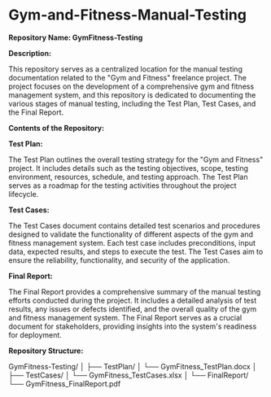# Gym-and-Fitness-Manual-Testing


**Repository Name: GymFitness-Testing**

**Description:**

This repository serves as a centralized location for the manual testing documentation related to the "Gym and Fitness" freelance project. The project focuses on the development of a comprehensive gym and fitness management system, and this repository is dedicated to documenting the various stages of manual testing, including the Test Plan, Test Cases, and the Final Report.

**Contents of the Repository:**

**Test Plan:**

The Test Plan outlines the overall testing strategy for the "Gym and Fitness" project. It includes details such as the testing objectives, scope, testing environment, resources, schedule, and testing approach. The Test Plan serves as a roadmap for the testing activities throughout the project lifecycle.

**Test Cases:**

The Test Cases document contains detailed test scenarios and procedures designed to validate the functionality of different aspects of the gym and fitness management system. Each test case includes preconditions, input data, expected results, and steps to execute the test. The Test Cases aim to ensure the reliability, functionality, and security of the application.

**Final Report:**

The Final Report provides a comprehensive summary of the manual testing efforts conducted during the project. It includes a detailed analysis of test results, any issues or defects identified, and the overall quality of the gym and fitness management system. The Final Report serves as a crucial document for stakeholders, providing insights into the system's readiness for deployment.

**Repository Structure:**


GymFitness-Testing/
│
├── TestPlan/
│   └── GymFitness_TestPlan.docx
│
├── TestCases/
│   └── GymFitness_TestCases.xlsx
│
└── FinalReport/
    └── GymFitness_FinalReport.pdf
    





    

